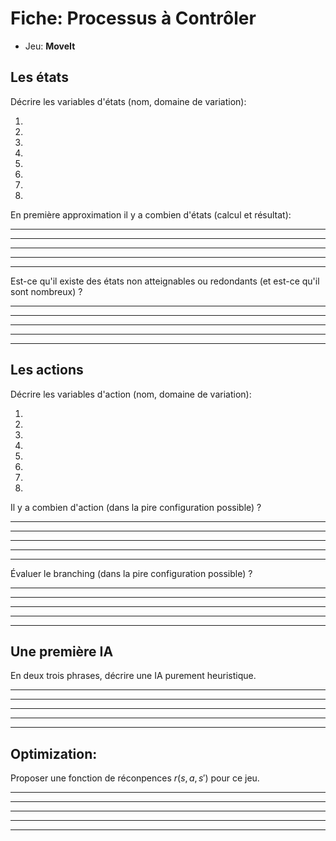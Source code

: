 # Fiche:  Processus à Contrôler

- Jeu: **MoveIt**

## Les états

Décrire les variables d'états (nom, domaine de variation):

1. 
2. 
3. 
4. 
5. 
6. 
7. 
8. 

En première approximation il y a combien d'états (calcul et résultat): 

--- 

--- 

--- 

--- 

--- 


Est-ce qu'il existe des états non atteignables ou redondants (et est-ce qu'il sont nombreux) ?

--- 

--- 

--- 

--- 

--- 


## Les actions

Décrire les variables d'action (nom, domaine de variation):

1. 
2. 
3. 
4. 
5. 
6. 
7. 
8. 

Il y a combien d'action (dans la pire configuration possible) ?

--- 

--- 

--- 

--- 

--- 

Évaluer le branching (dans la pire configuration possible) ?

--- 

--- 

--- 

--- 

--- 


## Une première IA

En deux trois phrases, décrire une IA purement heuristique.

--- 

--- 

--- 

--- 

--- 


## Optimization: 

Proposer une fonction de réconpences $r(s, a, s')$ pour ce jeu.

--- 

--- 

--- 

--- 

--- 
